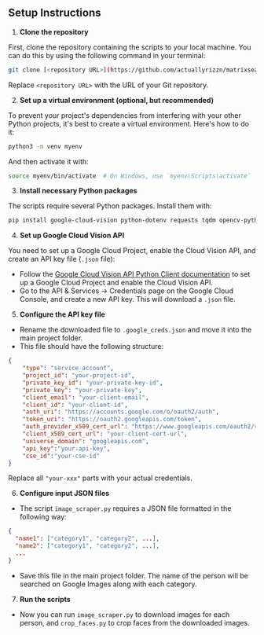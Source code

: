 ## Setup Instructions

1. **Clone the repository**

First, clone the repository containing the scripts to your local machine. You can do this by using the following command in your terminal:

```bash
git clone [<repository URL>](https://github.com/actuallyrizzn/matrixsearch)
```

Replace `<repository URL>` with the URL of your Git repository.

2. **Set up a virtual environment (optional, but recommended)**

To prevent your project's dependencies from interfering with your other Python projects, it's best to create a virtual environment. Here's how to do it:

```bash
python3 -m venv myenv
```

And then activate it with:

```bash
source myenv/bin/activate  # On Windows, use `myenv\Scripts\activate`
```

3. **Install necessary Python packages**

The scripts require several Python packages. Install them with:

```bash
pip install google-cloud-vision python-dotenv requests tqdm opencv-python Pillow beautifulsoup4
```

4. **Set up Google Cloud Vision API**

You need to set up a Google Cloud Project, enable the Cloud Vision API, and create an API key file (`.json` file):

- Follow the [Google Cloud Vision API Python Client documentation](https://cloud.google.com/vision/docs/libraries#client-libraries-usage-python) to set up a Google Cloud Project and enable the Cloud Vision API.
- Go to the API & Services → Credentials page on the Google Cloud Console, and create a new API key. This will download a `.json` file.

5. **Configure the API key file**

- Rename the downloaded file to `.google_creds.json` and move it into the main project folder.
- This file should have the following structure:

```json
{                                                                                                
    "type": "service_account",                                                                    
    "project_id": "your-project-id",                                                         
    "private_key_id": "your-private-key-id",                                  
    "private_key": "your-private-key",                                         
    "client_email": "your-client-email",              
    "client_id": "your-client-id",                                                            
    "auth_uri": "https://accounts.google.com/o/oauth2/auth",                                       
    "token_uri": "https://oauth2.googleapis.com/token",                                            
    "auth_provider_x509_cert_url": "https://www.googleapis.com/oauth2/v1/certs",                   
    "client_x509_cert_url": "your-client-cert-url",
    "universe_domain": "googleapis.com",                                                          
    "api_key":"your-api-key",                                            
    "cse_id":"your-cse-id"                                                                 
}
```

Replace all `"your-xxx"` parts with your actual credentials. 

6. **Configure input JSON files**

- The script `image_scraper.py` requires a JSON file formatted in the following way:

```json
{
  "name1": ["category1", "category2", ...],
  "name2": ["category1", "category2", ...],
  ...
}
```

- Save this file in the main project folder. The name of the person will be searched on Google Images along with each category.

7. **Run the scripts**

- Now you can run `image_scraper.py` to download images for each person, and `crop_faces.py` to crop faces from the downloaded images.
